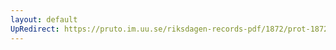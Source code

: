 ```yaml
---
layout: default
UpRedirect: https://pruto.im.uu.se/riksdagen-records-pdf/1872/prot-1872--ak--116/prot-1872--ak--116_002.pdf
---
```

